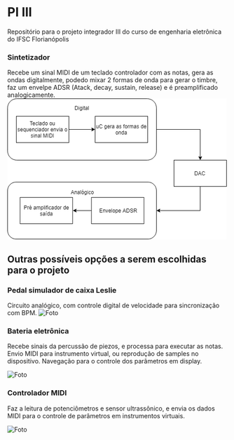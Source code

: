 # PI III
Repositório para o projeto integrador III do curso de engenharia eletrônica do IFSC Florianópolis

### Sintetizador

Recebe um sinal MIDI de um teclado controlador com as notas, gera as ondas digitalmente, podedo mixar 2 formas de onda
para gerar o timbre, faz um envelpe ADSR (Atack, decay, sustain, release) e é preamplificado analogicamente.
![Foto](https://github.com/diogo0001/PI_III/blob/master/images/Diagram.png)


## Outras possíveis opções a serem escolhidas para o projeto

### Pedal simulador de caixa Leslie

Circuito analógico, com controle digital de velocidade para sincronização com BPM.
![Foto](https://2.bp.blogspot.com/-mL9AckHYdmQ/WniN47mAiwI/AAAAAAAAFA8/voqrqtyQam8Xzzmubx87KRZPkb8YrZk7wCLcBGAs/s1600/rotary_fig1-1.png)

### Bateria eletrônica

Recebe sinais da percussão de piezos, e processa para executar as notas. 
Envio MIDI para instrumento virtual, ou reprodução de samples no dispositivo.
Navegação para o controle dos parâmetros em display.

![Foto](https://images-americanas.b2w.io/produtos/01/00/oferta/39993/7/39993780_1GG.jpg)

### Controlador MIDI

Faz a leitura de potenciômetros e sensor ultrassônico, e envia os dados MIDI 
para o controle de parâmetros em instrumentos virtuais.

![Foto](https://encrypted-tbn0.gstatic.com/images?q=tbn:ANd9GcRtxWY-4AN7EA7D_yhewy9r2RSekmYi3GKt43nv4YDEb3Ut3cKL_A)
